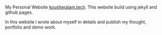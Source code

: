 My Personal Website <a href="https:kousheralam.tech">kousheralam.tech</a>. This website build using jekyll and github pages. 

In this website i wrote about myself in details and publish my thought, portfolio and demo work.
